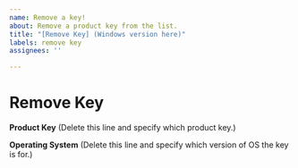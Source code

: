 ```yaml
---
name: Remove a key!
about: Remove a product key from the list.
title: "[Remove Key] (Windows version here)"
labels: remove key
assignees: ''

---
```


# Remove Key

**Product Key**
(Delete this line and specify which product key.)

**Operating System**
(Delete this line and specify which version of OS the key is for.)
